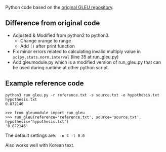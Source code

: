 Python code based on the [original GLEU repository](https://github.com/cnap/gec-ranking).

## Difference from original code
- Adjusted & Modified from python2 to python3.
    - Change xrange to range
    - Add `()` after print function
- Fix minor errors related to calculating invalid multiply value in `scipy.stats.norm.interval` (line 35 at run_gleu.py)
- Add gleumodule.py which is a modified version of run_gleu.py that can be used during runtime at other python script.

## Example reference code
```
python3 run_gleu.py -r reference.txt -s source.txt -o hypothesis.txt
hypothesis.txt
0.872146

>>> from gleumodule import run_gleu
>>> run_gleu(reference='reference.txt', source='source.txt', hypothesis='hypothesis.txt')
'0.872146'
```
The default settings are: ` -n 4 -l 0.0`

Also works well with Korean text.